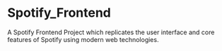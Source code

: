 # Spotify_Frontend
A Spotify Frontend Project which replicates the user interface and core features of Spotify using modern web technologies.
